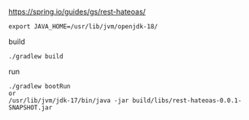 https://spring.io/guides/gs/rest-hateoas/

```
export JAVA_HOME=/usr/lib/jvm/openjdk-18/
```

build
```
./gradlew build
```

run
```
./gradlew bootRun
or
/usr/lib/jvm/jdk-17/bin/java -jar build/libs/rest-hateoas-0.0.1-SNAPSHOT.jar
```
